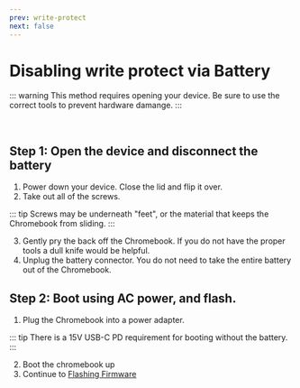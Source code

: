 ```yaml
---
prev: write-protect
next: false
---
```


# Disabling write protect via Battery

::: warning
This method requires opening your device. Be sure to use the correct tools to prevent hardware damange.
:::

<br>

## Step 1: Open the device and disconnect the battery

1. Power down your device. Close the lid and flip it over.
2. Take out all of the screws.

::: tip
Screws may be underneath "feet", or the material that keeps the Chromebook from sliding.
:::

3. Gently pry the back off the Chromebook. If you do not have the proper tools a dull knife would be helpful.
4. Unplug the battery connector. You do not need to take the entire battery out of the Chromebook.

## Step 2: Boot using AC power, and flash.

1. Plug the Chromebook into a power adapter.

::: tip
There is a 15V USB-C PD requirement for booting without the battery.
:::

2. Boot the chromebook up
3. Continue to [Flashing Firmware](flashing-firmware.md)
